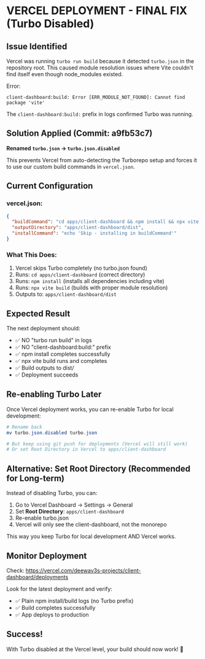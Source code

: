 # VERCEL DEPLOYMENT - FINAL FIX (Turbo Disabled)

## Issue Identified
Vercel was running `turbo run build` because it detected `turbo.json` in the repository root. This caused module resolution issues where Vite couldn't find itself even though node_modules existed.

Error:
```
client-dashboard:build: Error [ERR_MODULE_NOT_FOUND]: Cannot find package 'vite'
```

The `client-dashboard:build:` prefix in logs confirmed Turbo was running.

## Solution Applied (Commit: a9fb53c7)

**Renamed `turbo.json` → `turbo.json.disabled`**

This prevents Vercel from auto-detecting the Turborepo setup and forces it to use our custom build commands in `vercel.json`.

## Current Configuration

### vercel.json:
```json
{
  "buildCommand": "cd apps/client-dashboard && npm install && npx vite build",
  "outputDirectory": "apps/client-dashboard/dist",
  "installCommand": "echo 'Skip - installing in buildCommand'"
}
```

### What This Does:
1. Vercel skips Turbo completely (no turbo.json found)
2. Runs: `cd apps/client-dashboard` (correct directory)
3. Runs: `npm install` (installs all dependencies including vite)
4. Runs: `npx vite build` (builds with proper module resolution)
5. Outputs to: `apps/client-dashboard/dist`

## Expected Result

The next deployment should:
- ✅ NO "turbo run build" in logs
- ✅ NO "client-dashboard:build:" prefix
- ✅ npm install completes successfully
- ✅ npx vite build runs and completes
- ✅ Build outputs to dist/
- ✅ Deployment succeeds

## Re-enabling Turbo Later

Once Vercel deployment works, you can re-enable Turbo for local development:

```powershell
# Rename back
mv turbo.json.disabled turbo.json

# But keep using git push for deployments (Vercel will still work)
# Or set Root Directory in Vercel to apps/client-dashboard
```

## Alternative: Set Root Directory (Recommended for Long-term)

Instead of disabling Turbo, you can:
1. Go to Vercel Dashboard → Settings → General
2. Set **Root Directory**: `apps/client-dashboard`
3. Re-enable turbo.json
4. Vercel will only see the client-dashboard, not the monorepo

This way you keep Turbo for local development AND Vercel works.

## Monitor Deployment

Check: https://vercel.com/deewav3s-projects/client-dashboard/deployments

Look for the latest deployment and verify:
- ✅ Plain npm install/build logs (no Turbo prefix)
- ✅ Build completes successfully
- ✅ App deploys to production

## Success!

With Turbo disabled at the Vercel level, your build should now work! 🎉
